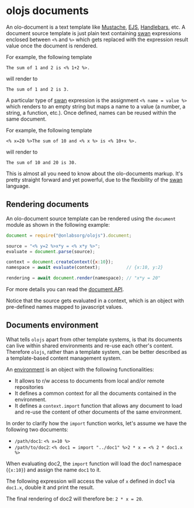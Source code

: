 olojs documents
================================================================================

An olo-document is a text template like [Mustache](https://mustache.github.io/),
[EJS](https://ejs.co/), [Handlebars](https://handlebarsjs.com/), etc. A document
source template is just plain text containing [swan] expressions
enclosed between `<%` and `%>` which gets replaced with the expression result
value once the document is rendered.  

For example, the following template

```
The sum of 1 and 2 is <% 1+2 %>.
```

will render to

```
The sum of 1 and 2 is 3.
```

A particular type of [swan] expression is the assignment `<% name = value %>` 
which renders to an empty string but maps a name to a value (a number, a string, 
a function, etc.). Once defined, names can be reused within the same document.

For example, the following template

```
<% x=20 %>The sum of 10 and <% x %> is <% 10+x %>.
```

will render to

```
The sum of 10 and 20 is 30.
```

This is almost all you need to know about the olo-documents markup. It's pretty
straight forward and yet powerful, due to the flexibility of the [swan] language.


Rendering documents
--------------------------------------------------------------------------------
An olo-document source template can be rendered using the `document` module as 
shown in the following example:

```js
document = require("@onlabsorg/olojs").document;

source = "<% y=2 %>x*y = <% x*y %>";
evaluate = document.parse(source);

context = document.createContext({x:10});
namespace = await evaluate(context);          // {x:10, y:2}

rendering = await document.render(namespace); // "x*y = 20"
```

For more details you can read the [document API](./api/document.md).

Notice that the source gets evaluated in a context, which is an object with
pre-defined names mapped to javascript values.



Documents environment
--------------------------------------------------------------------------------
What tells `olojs` apart from other template systems, is that its documents can
live within shared environments and re-use each other's content. Therefore 
`olojs`, rather than a template system, can be better described as a 
template-based content management system.

An [environment](./api/environment.md) is an object with the following
functionalities:

- It allows to r/w access to documents from local and/or remote repositories
- It defines a common context for all the documents contained in the environment.
- It defines a `context.import` function that allows any document to load and
  re-use the content of other documents of the same environment.
  
In order to clarify how the `import` function works, let's assume we have the
following two documents:

- `/path/doc1`: `<% x=10 %>`
- `/path/to/doc2`: `<% doc1 = import "../doc1" %>2 * x = <% 2 * doc1.x %>`

When evaluating doc2, the `import` function will load the doc1 namespace 
(`{x:10}`) and assign the name `doc1` to it. 

The following expression will access the value of `x` defined in doc1 via
`doc1.x`, double it and print the result.

The final rendering of doc2 will therefore be: `2 * x = 20`.



[swan]: https://github.com/onlabsorg/swan-js/blob/main/docs/swan.md
